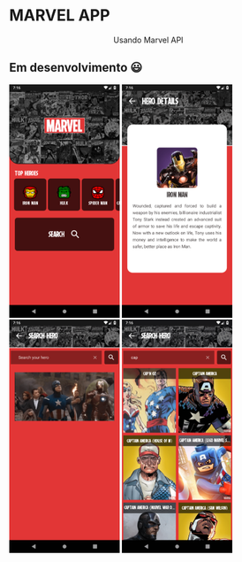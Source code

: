 # MARVEL APP

<p align="center">
Usando Marvel API
</p>

## Em desenvolvimento :smiley:

<img src=".github/homeScreen.png" width="200"  alt="devStage">
<img src=".github/heroDetails.png" width="200"  alt="devStage">
<img src=".github/searchHero.png" width="200"  alt="devStage">
<img src=".github/listHero.png" width="200"  alt="devStage">
